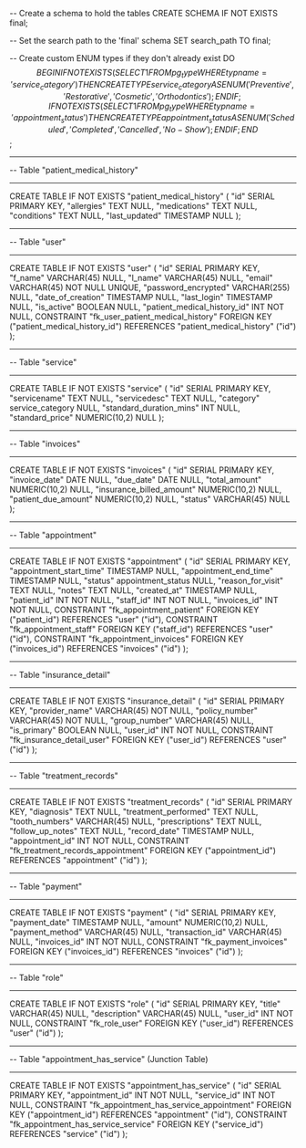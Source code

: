 -- Create a schema to hold the tables
CREATE SCHEMA IF NOT EXISTS final;

-- Set the search path to the 'final' schema
SET search_path TO final;

-- Create custom ENUM types if they don't already exist
DO $$
BEGIN
    IF NOT EXISTS (SELECT 1 FROM pg_type WHERE typname = 'service_category') THEN
        CREATE TYPE service_category AS ENUM('Preventive', 'Restorative', 'Cosmetic', 'Orthodontics');
    END IF;
    IF NOT EXISTS (SELECT 1 FROM pg_type WHERE typname = 'appointment_status') THEN
        CREATE TYPE appointment_status AS ENUM('Scheduled', 'Completed', 'Cancelled', 'No-Show');
    END IF;
END$$;

-- -----------------------------------------------------
-- Table "patient_medical_history"
-- -----------------------------------------------------
CREATE TABLE IF NOT EXISTS "patient_medical_history" (
  "id" SERIAL PRIMARY KEY,
  "allergies" TEXT NULL,
  "medications" TEXT NULL,
  "conditions" TEXT NULL,
  "last_updated" TIMESTAMP NULL
);


-- -----------------------------------------------------
-- Table "user"
-- -----------------------------------------------------
CREATE TABLE IF NOT EXISTS "user" (
  "id" SERIAL PRIMARY KEY,
  "f_name" VARCHAR(45) NULL,
  "l_name" VARCHAR(45) NULL,
  "email" VARCHAR(45) NOT NULL UNIQUE,
  "password_encrypted" VARCHAR(255) NULL,
  "date_of_creation" TIMESTAMP NULL,
  "last_login" TIMESTAMP NULL,
  "is_active" BOOLEAN NULL,
  "patient_medical_history_id" INT NOT NULL,
  CONSTRAINT "fk_user_patient_medical_history"
    FOREIGN KEY ("patient_medical_history_id")
    REFERENCES "patient_medical_history" ("id")
);


-- -----------------------------------------------------
-- Table "service"
-- -----------------------------------------------------
CREATE TABLE IF NOT EXISTS "service" (
  "id" SERIAL PRIMARY KEY,
  "servicename" TEXT NULL,
  "servicedesc" TEXT NULL,
  "category" service_category NULL,
  "standard_duration_mins" INT NULL,
  "standard_price" NUMERIC(10,2) NULL
);


-- -----------------------------------------------------
-- Table "invoices"
-- -----------------------------------------------------
CREATE TABLE IF NOT EXISTS "invoices" (
  "id" SERIAL PRIMARY KEY,
  "invoice_date" DATE NULL,
  "due_date" DATE NULL,
  "total_amount" NUMERIC(10,2) NULL,
  "insurance_billed_amount" NUMERIC(10,2) NULL,
  "patient_due_amount" NUMERIC(10,2) NULL,
  "status" VARCHAR(45) NULL
);


-- -----------------------------------------------------
-- Table "appointment"
-- -----------------------------------------------------
CREATE TABLE IF NOT EXISTS "appointment" (
  "id" SERIAL PRIMARY KEY,
  "appointment_start_time" TIMESTAMP NULL,
  "appointment_end_time" TIMESTAMP NULL,
  "status" appointment_status NULL,
  "reason_for_visit" TEXT NULL,
  "notes" TEXT NULL,
  "created_at" TIMESTAMP NULL,
  "patient_id" INT NOT NULL,
  "staff_id" INT NOT NULL,
  "invoices_id" INT NOT NULL,
  CONSTRAINT "fk_appointment_patient"
    FOREIGN KEY ("patient_id")
    REFERENCES "user" ("id"),
  CONSTRAINT "fk_appointment_staff"
    FOREIGN KEY ("staff_id")
    REFERENCES "user" ("id"),
  CONSTRAINT "fk_appointment_invoices"
    FOREIGN KEY ("invoices_id")
    REFERENCES "invoices" ("id")
);


-- -----------------------------------------------------
-- Table "insurance_detail"
-- -----------------------------------------------------
CREATE TABLE IF NOT EXISTS "insurance_detail" (
  "id" SERIAL PRIMARY KEY,
  "provider_name" VARCHAR(45) NOT NULL,
  "policy_number" VARCHAR(45) NOT NULL,
  "group_number" VARCHAR(45) NULL,
  "is_primary" BOOLEAN NULL,
  "user_id" INT NOT NULL,
  CONSTRAINT "fk_insurance_detail_user"
    FOREIGN KEY ("user_id")
    REFERENCES "user" ("id")
);


-- -----------------------------------------------------
-- Table "treatment_records"
-- -----------------------------------------------------
CREATE TABLE IF NOT EXISTS "treatment_records" (
  "id" SERIAL PRIMARY KEY,
  "diagnosis" TEXT NULL,
  "treatment_performed" TEXT NULL,
  "tooth_numbers" VARCHAR(45) NULL,
  "prescriptions" TEXT NULL,
  "follow_up_notes" TEXT NULL,
  "record_date" TIMESTAMP NULL,
  "appointment_id" INT NOT NULL,
  CONSTRAINT "fk_treatment_records_appointment"
    FOREIGN KEY ("appointment_id")
    REFERENCES "appointment" ("id")
);


-- -----------------------------------------------------
-- Table "payment"
-- -----------------------------------------------------
CREATE TABLE IF NOT EXISTS "payment" (
  "id" SERIAL PRIMARY KEY,
  "payment_date" TIMESTAMP NULL,
  "amount" NUMERIC(10,2) NULL,
  "payment_method" VARCHAR(45) NULL,
  "transaction_id" VARCHAR(45) NULL,
  "invoices_id" INT NOT NULL,
  CONSTRAINT "fk_payment_invoices"
    FOREIGN KEY ("invoices_id")
    REFERENCES "invoices" ("id")
);


-- -----------------------------------------------------
-- Table "role"
-- -----------------------------------------------------
CREATE TABLE IF NOT EXISTS "role" (
  "id" SERIAL PRIMARY KEY,
  "title" VARCHAR(45) NULL,
  "description" VARCHAR(45) NULL,
  "user_id" INT NOT NULL,
  CONSTRAINT "fk_role_user"
    FOREIGN KEY ("user_id")
    REFERENCES "user" ("id")
);


-- -----------------------------------------------------
-- Table "appointment_has_service" (Junction Table)
-- -----------------------------------------------------
CREATE TABLE IF NOT EXISTS "appointment_has_service" (
  "id" SERIAL PRIMARY KEY,
  "appointment_id" INT NOT NULL,
  "service_id" INT NOT NULL,
  CONSTRAINT "fk_appointment_has_service_appointment"
    FOREIGN KEY ("appointment_id")
    REFERENCES "appointment" ("id"),
  CONSTRAINT "fk_appointment_has_service_service"
    FOREIGN KEY ("service_id")
    REFERENCES "service" ("id")
);